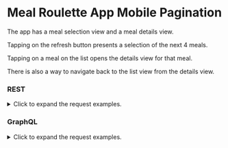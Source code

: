 # Meal Roulette App Mobile Pagination

The app has a meal selection view and a meal details view.

Tapping on the refresh button presents a selection of the next 4 meals.

Tapping on a meal on the list opens the details view for that meal. 

There is also a way to navigate back to the list view from the details view.

### REST 

<details>
 	<summary>Click to expand the request examples.</summary>

#### Get all meals

https://playground.devskills.co/api/rest/meal-roulette-app/meals

#### Get 4 meals starting from index 4

https://playground.devskills.co/api/rest/meal-roulette-app/meals/limit/4/offset/4

#### Get the meal with id 4

https://playground.devskills.co/api/rest/meal-roulette-app/meals/4

</details>

### GraphQL

 <details>
 	<summary>Click to expand the request examples.</summary>

 	Endpoint: https://playground.devskills.co/v1/graphql

#### Get all meals

```
query GetAllMeals {
  meal_roulette_app_meals {
    id
    title
    picture
    description
    ingredients
  }
}
```

#### Get 4 meals starting from index 4

```
query MealsWithOffset {
  meal_roulette_app_meals_aggregate(limit: 4, offset: 4) {
    nodes {
      id
      title
      picture
      description
      ingredients
    }
  }
}
```

#### Get the meal with id 5

```
query SingleMeal {
  meal_roulette_app_meals_by_pk(id: 5) {
    id
    title
    picture
    description
    ingredients
  }
}
```

### GraphiQL Sandbox

[Here](https://meal-roulette-app.web.app/) you can play with the Meal Roulette GraphQL API. Start by copy-pasting an example from above.

</details>
